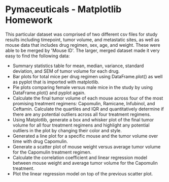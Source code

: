 # Pymaceuticals - Matplotlib Homework
This particular dataset was comprised of two different csv files for study results including timepoint, tumor volume, and metastatic sites, as well as mouse data that includes drug regimen, sex, age, and weight. These were able to be merged by 'Mouse ID'. The larger, merged dataset made it very easy to find the following data:
* Summary statistics table for mean, median, variance, standard deviation, and SEM of tumor volume for each drug.
* Bar plots for total mice per drug regimen using DataFrame.plot() as well as pyplot that is imported with matplotlib.
* Pie plots comparing female versus male mice in the study by using DataFrame.plot() and pyplot again.
* Calculate the final tumor volume of each mouse across four of the most promising treatment regimens: Capomulin, Ramicane, Infubinol, and Ceftamin. Calculate the quartiles and IQR and quantitatively determine if there are any potential outliers across all four treatment regimens.
* Using Matplotlib, generate a box and whisker plot of the final tumor volume for all four treatment regimens and highlight any potential outliers in the plot by changing their color and style.
* Generated a line plot for a specific mouse and the tumor volume over time with drug Capomulin.
* Generate a scatter plot of mouse weight versus average tumor volume for the Capomulin treatment regimen.
* Calculate the correlation coefficient and linear regression model between mouse weight and average tumor volume for the Capomulin treatment. 
* Plot the linear regression model on top of the previous scatter plot.